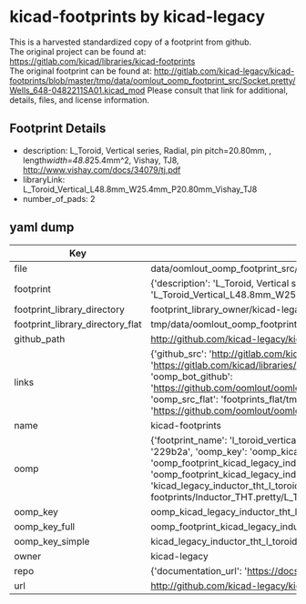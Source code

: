 # kicad-footprints by kicad-legacy  
This is a harvested standardized copy of a footprint from github.  
The original project can be found at:  
https://gitlab.com/kicad/libraries/kicad-footprints  
The original footprint can be found at:
http://gitlab.com/kicad-legacy/kicad-footprints/blob/master/tmp/data/oomlout_oomp_footprint_src/Socket.pretty/Wells_648-0482211SA01.kicad_mod
Please consult that link for additional, details, files, and license information.  
## Footprint Details
* description: L_Toroid, Vertical series, Radial, pin pitch=20.80mm, , length*width=48.8*25.4mm^2, Vishay, TJ8, http://www.vishay.com/docs/34079/tj.pdf  
* libraryLink: L_Toroid_Vertical_L48.8mm_W25.4mm_P20.80mm_Vishay_TJ8  
* number_of_pads: 2  
## yaml dump  
| Key | Value |  
| --- | --- |  
| file | data/oomlout_oomp_footprint_src/kicad-footprints/Inductor_THT.pretty/L_Toroid_Vertical_L48.8mm_W25.4mm_P20.80mm_Vishay_TJ8.kicad_mod |  
| footprint | {'description': 'L_Toroid, Vertical series, Radial, pin pitch=20.80mm, , length*width=48.8*25.4mm^2, Vishay, TJ8, http://www.vishay.com/docs/34079/tj.pdf', 'libraryLink': 'L_Toroid_Vertical_L48.8mm_W25.4mm_P20.80mm_Vishay_TJ8', 'number_of_pads': 2} |  
| footprint_library_directory | footprint_library_owner/kicad-legacy_kicad-footprints |  
| footprint_library_directory_flat | tmp/data/oomlout_oomp_footprint_src/footprints_flat/kicad_legacy_inductor_tht_l_toroid_vertical_l48_8mm_w25_4mm_p20_80mm_vishay_tj8/working |  
| github_path | http://github.com/kicad-legacy/kicad-footprints/blob/master/tmp/data/oomlout_oomp_footprint_src/Inductor_THT.pretty/L_Toroid_Vertical_L48.8mm_W25.4mm_P20.80mm_Vishay_TJ8.kicad_mod |  
| links | {'github_src': 'http://gitlab.com/kicad-legacy/kicad-footprints/blob/master/tmp/data/oomlout_oomp_footprint_src/Socket.pretty/Wells_648-0482211SA01.kicad_mod', 'github_src_repo': 'https://gitlab.com/kicad/libraries/kicad-footprints', 'oomp_bot': 'tmp/data/oomlout_oomp_footprint_src/footprints/kicad_legacy_inductor_tht_l_toroid_vertical_l48_8mm_w25_4mm_p20_80mm_vishay_tj8/working', 'oomp_bot_github': 'https://github.com/oomlout/oomlout_oomp_footprint_bot/tree/main/tmp/data/oomlout_oomp_footprint_src/footprints/kicad_legacy_inductor_tht_l_toroid_vertical_l48_8mm_w25_4mm_p20_80mm_vishay_tj8/working', 'oomp_src_flat': 'footprints_flat/tmp/data/oomlout_oomp_footprint_src/footprints_flat/kicad_legacy_inductor_tht_l_toroid_vertical_l48_8mm_w25_4mm_p20_80mm_vishay_tj8/working', 'oomp_src_flat_github': 'https://github.com/oomlout/oomlout_oomp_footprint_src/tree/main/tmp/data/oomlout_oomp_footprint_src/footprints_flat/kicad_legacy_inductor_tht_l_toroid_vertical_l48_8mm_w25_4mm_p20_80mm_vishay_tj8/working'} |  
| name | kicad-footprints |  
| oomp | {'footprint_name': 'l_toroid_vertical_l48_8mm_w25_4mm_p20_80mm_vishay_tj8', 'library_name': 'inductor_tht', 'md5': '229b2a46c6017dbbf7d3923cc0807067', 'md5_10': '229b2a46c6', 'md5_5': '229b2', 'md5_6': '229b2a', 'oomp_key': 'oomp_kicad_legacy_inductor_tht_l_toroid_vertical_l48_8mm_w25_4mm_p20_80mm_vishay_tj8', 'oomp_key_extra': 'oomp_footprint_kicad_legacy_inductor_tht_l_toroid_vertical_l48_8mm_w25_4mm_p20_80mm_vishay_tj8', 'oomp_key_full': 'oomp_footprint_kicad_legacy_inductor_tht_l_toroid_vertical_l48_8mm_w25_4mm_p20_80mm_vishay_tj8_229b2a', 'oomp_key_simple': 'kicad_legacy_inductor_tht_l_toroid_vertical_l48_8mm_w25_4mm_p20_80mm_vishay_tj8', 'original_filename': 'data/oomlout_oomp_footprint_src/kicad-footprints/Inductor_THT.pretty/L_Toroid_Vertical_L48.8mm_W25.4mm_P20.80mm_Vishay_TJ8.kicad_mod', 'owner_name': 'kicad_legacy'} |  
| oomp_key | oomp_kicad_legacy_inductor_tht_l_toroid_vertical_l48_8mm_w25_4mm_p20_80mm_vishay_tj8 |  
| oomp_key_full | oomp_footprint_kicad_legacy_inductor_tht_l_toroid_vertical_l48_8mm_w25_4mm_p20_80mm_vishay_tj8 |  
| oomp_key_simple | kicad_legacy_inductor_tht_l_toroid_vertical_l48_8mm_w25_4mm_p20_80mm_vishay_tj8 |  
| owner | kicad-legacy |  
| repo | {'documentation_url': 'https://docs.github.com/rest/repos/repos#get-a-repository', 'message': 'Not Found'} |  
| url | http://github.com/kicad-legacy/kicad-footprints |  

